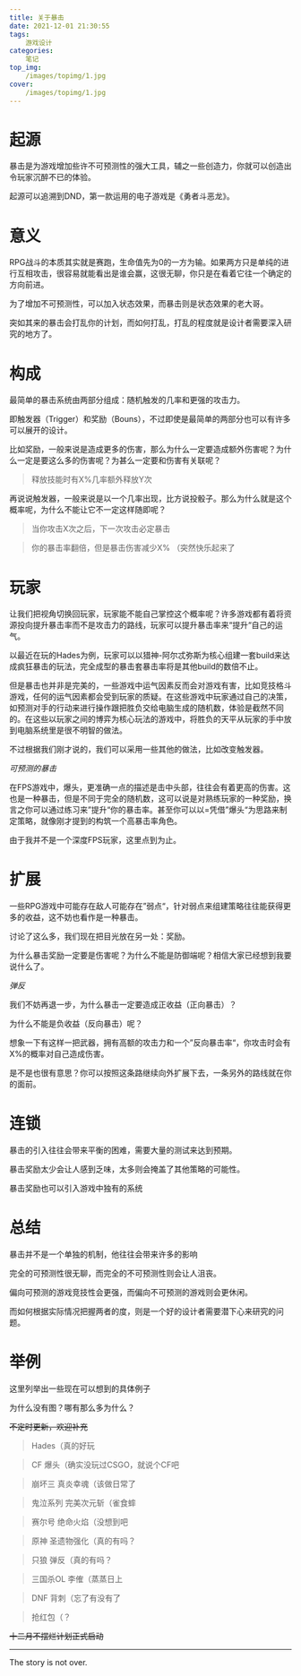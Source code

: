 ```yaml
---
title: 关于暴击
date: 2021-12-01 21:30:55
tags:
    游戏设计
categories:
    笔记
top_img:
    /images/topimg/1.jpg
cover:
    /images/topimg/1.jpg
---
```

# 起源

暴击是为游戏增加些许不可预测性的强大工具，辅之一些创造力，你就可以创造出令玩家沉醉不已的体验。

起源可以追溯到DND，第一款运用的电子游戏是《勇者斗恶龙》。

# 意义

RPG战斗的本质其实就是赛跑，生命值先为0的一方为输。如果两方只是单纯的进行互相攻击，很容易就能看出是谁会赢，这很无聊，你只是在看着它往一个确定的方向前进。

为了增加不可预测性，可以加入状态效果，而暴击则是状态效果的老大哥。

突如其来的暴击会打乱你的计划，而如何打乱，打乱的程度就是设计者需要深入研究的地方了。

# 构成

最简单的暴击系统由两部分组成：随机触发的几率和更强的攻击力。

即触发器（Trigger）和奖励（Bouns），不过即使是最简单的两部分也可以有许多可以展开的设计。

比如奖励，一般来说是造成更多的伤害，那么为什么一定要造成额外伤害呢？为什么一定是要这么多的伤害呢？为甚么一定要和伤害有关联呢？

>释放技能时有X%几率额外释放Y次

再说说触发器，一般来说是以一个几率出现，比方说投骰子。那么为什么就是这个概率呢，为什么不能让它不一定这样随即呢？

> 当你攻击X次之后，下一次攻击必定暴击

> 你的暴击率翻倍，但是暴击伤害减少X% （突然快乐起来了

# 玩家

让我们把视角切换回玩家，玩家能不能自己掌控这个概率呢？许多游戏都有着将资源投向提升暴击率而不是攻击力的路线，玩家可以提升暴击率来“提升“自己的运气。

以最近在玩的Hades为例，玩家可以以猎神-阿尔忒弥斯为核心组建一套build来达成疯狂暴击的玩法，完全成型的暴击套暴击率将是其他build的数倍不止。

但是暴击也并非是完美的，一些游戏中运气因素反而会对游戏有害，比如竞技格斗游戏，任何的运气因素都会受到玩家的质疑。在这些游戏中玩家通过自己的决策，如预测对手的行动来进行操作跟把胜负交给电脑生成的随机数，体验是截然不同的。在这些以玩家之间的博弈为核心玩法的游戏中，将胜负的天平从玩家的手中放到电脑系统里是很不明智的做法。

不过根据我们刚才说的，我们可以采用一些其他的做法，比如改变触发器。

*可预测的暴击*

在FPS游戏中，爆头，更准确一点的描述是击中头部，往往会有着更高的伤害。这也是一种暴击，但是不同于完全的随机数，这可以说是对熟练玩家的一种奖励，换言之你可以通过练习来”提升“你的暴击率。甚至你可以以=凭借”爆头“为思路来制定策略，就像刚才提到的构筑一个高暴击率角色。

由于我并不是一个深度FPS玩家，这里点到为止。

# 扩展

一些RPG游戏中可能存在敌人可能存在”弱点“，针对弱点来组建策略往往能获得更多的收益，这不妨也看作是一种暴击。

讨论了这么多，我们现在把目光放在另一处：奖励。

为什么暴击奖励一定要是伤害呢？为什么不能是防御端呢？相信大家已经想到我要说什么了。

*弹反*

我们不妨再退一步，为什么暴击一定要造成正收益（正向暴击）？

为什么不能是负收益（反向暴击）呢？

想象一下有这样一把武器，拥有高额的攻击力和一个”反向暴击率“，你攻击时会有X%的概率对自己造成伤害。

是不是也很有意思？你可以按照这条路继续向外扩展下去，一条另外的路线就在你的面前。

# 连锁

暴击的引入往往会带来平衡的困难，需要大量的测试来达到预期。

暴击奖励太少会让人感到乏味，太多则会掩盖了其他策略的可能性。

暴击奖励也可以引入游戏中独有的系统

# 总结

暴击并不是一个单独的机制，他往往会带来许多的影响

完全的可预测性很无聊，而完全的不可预测性则会让人沮丧。

偏向可预测的游戏竞技性会更强，而偏向不可预测的游戏则会更休闲。

而如何根据实际情况把握两者的度，则是一个好的设计者需要潜下心来研究的问题。

# 举例

这里列举出一些现在可以想到的具体例子

为什么没有图？哪有那么多为什么？

~~不定时更新，欢迎补充~~

>Hades（真的好玩

>CF 爆头（确实没玩过CSGO，就说个CF吧

>崩坏三 真炎幸魂（该做日常了

>鬼泣系列 完美次元斩（雀食蟀

>赛尔号 绝命火焰（没想到吧

>原神 圣遗物强化（真的有吗？

>只狼 弹反（真的有吗？

>三国杀OL 李傕（蒸蒸日上

>DNF 背刺（忘了有没有了

>抢红包（？


~~十二月不摆烂计划正式启动~~

---

The story is not over.

